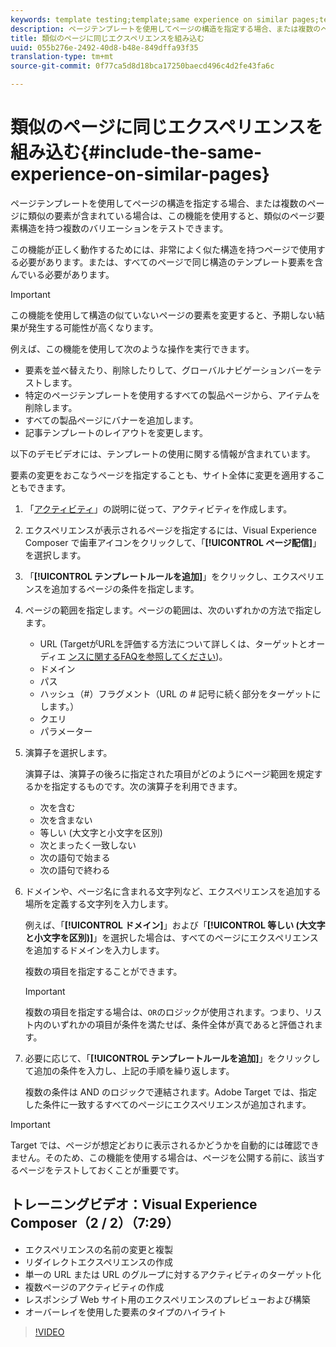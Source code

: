 ```yaml
---
keywords: template testing;template;same experience on similar pages;template test
description: ページテンプレートを使用してページの構造を指定する場合、または複数のページに類似の要素が含まれている場合は、この機能を使用すると、類似のページ要素構造を持つ複数のバリエーションをテストできます。
title: 類似のページに同じエクスペリエンスを組み込む
uuid: 055b276e-2492-40d8-b48e-849dffa93f35
translation-type: tm+mt
source-git-commit: 0f77ca5d8d18bca17250baecd496c4d2fe43fa6c

---
```



# 類似のページに同じエクスペリエンスを組み込む{#include-the-same-experience-on-similar-pages}

ページテンプレートを使用してページの構造を指定する場合、または複数のページに類似の要素が含まれている場合は、この機能を使用すると、類似のページ要素構造を持つ複数のバリエーションをテストできます。

この機能が正しく動作するためには、非常によく似た構造を持つページで使用する必要があります。または、すべてのページで同じ構造のテンプレート要素を含んでいる必要があります。

>[!IMPORTANT]
>
>この機能を使用して構造の似ていないページの要素を変更すると、予期しない結果が発生する可能性が高くなります。

例えば、この機能を使用して次のような操作を実行できます。

* 要素を並べ替えたり、削除したりして、グローバルナビゲーションバーをテストします。
* 特定のページテンプレートを使用するすべての製品ページから、アイテムを削除します。
* すべての製品ページにバナーを追加します。
* 記事テンプレートのレイアウトを変更します。

以下のデモビデオには、テンプレートの使用に関する情報が含まれています。

要素の変更をおこなうページを指定することも、サイト全体に変更を適用することもできます。

1. 「[アクティビティ](../../c-activities/activities.md#concept_D317A95A1AB54674BA7AB65C7985BA03)」の説明に従って、アクティビティを作成します。
1. エクスペリエンスが表示されるページを指定するには、Visual Experience Composer で歯車アイコンをクリックして、「**[!UICONTROL ページ配信]**」を選択します。
1. 「**[!UICONTROL テンプレートルールを追加]**」をクリックし、エクスペリエンスを追加するページの条件を指定します。

1. ページの範囲を指定します。ページの範囲は、次のいずれかの方法で指定します。

   * URL (TargetがURLを評価する方法について詳しくは、ターゲットとオーディエ [ンスに関するFAQを参照してください](/help/c-target/c-troubleshooting-targets-and-audiences/troubleshooting-targets-and-audiences.md))。
   * ドメイン
   * パス
   * ハッシュ（#）フラグメント（URL の # 記号に続く部分をターゲットにします。）
   * クエリ
   * パラメーター

1. 演算子を選択します。

   演算子は、演算子の後ろに指定された項目がどのようにページ範囲を規定するかを指定するものです。次の演算子を利用できます。

   * 次を含む
   * 次を含まない
   * 等しい (大文字と小文字を区別)
   * 次とまったく一致しない
   * 次の語句で始まる
   * 次の語句で終わる

1. ドメインや、ページ名に含まれる文字列など、エクスペリエンスを追加する場所を定義する文字列を入力します。

   例えば、「**[!UICONTROL ドメイン]**」および「**[!UICONTROL 等しい (大文字と小文字を区別)]**」を選択した場合は、すべてのページにエクスペリエンスを追加するドメインを入力します。

   複数の項目を指定することができます。

   >[!IMPORTANT]
   >
   >複数の項目を指定する場合は、`OR`のロジックが使用されます。つまり、リスト内のいずれかの項目が条件を満たせば、条件全体が真であると評価されます。

1. 必要に応じて、「**[!UICONTROL テンプレートルールを追加]**」をクリックして追加の条件を入力し、上記の手順を繰り返します。

   複数の条件は AND のロジックで連結されます。Adobe Target では、指定した条件に一致するすべてのページにエクスペリエンスが追加されます。

>[!IMPORTANT]
>
> Target では、ページが想定どおりに表示されるかどうかを自動的には確認できません。そのため、この機能を使用する場合は、ページを公開する前に、該当するページをテストしておくことが重要です。

## トレーニングビデオ：Visual Experience Composer（2 / 2）（7:29）

* エクスペリエンスの名前の変更と複製
* リダイレクトエクスペリエンスの作成
* 単一の URL または URL のグループに対するアクティビティのターゲット化
* 複数ページのアクティビティの作成
* レスポンシブ Web サイト用のエクスペリエンスのプレビューおよび構築
* オーバーレイを使用した要素のタイプのハイライト

>[!VIDEO](https://video.tv.adobe.com/v/17401?captions=jpn)